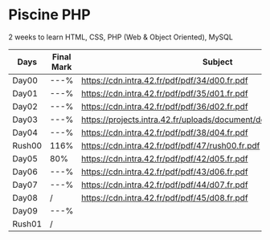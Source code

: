 # Piscine PHP
2 weeks to learn HTML, CSS, PHP (Web &amp; Object Oriented), MySQL

| Days | Final Mark | Subject
| ----- | ---- | ---------------------|
| Day00 | ---% |https://cdn.intra.42.fr/pdf/pdf/34/d00.fr.pdf|
| Day01 | ---% |https://cdn.intra.42.fr/pdf/pdf/35/d01.fr.pdf
| Day02 | ---% |https://cdn.intra.42.fr/pdf/pdf/36/d02.fr.pdf
| Day03 | ---% |https://projects.intra.42.fr/uploads/document/document/419/d03.fr.pdf
| Day04 | ---% |https://cdn.intra.42.fr/pdf/pdf/38/d04.fr.pdf
| Rush00 |116% |https://cdn.intra.42.fr/pdf/pdf/47/rush00.fr.pdf
| Day05 | 80% |https://cdn.intra.42.fr/pdf/pdf/42/d05.fr.pdf|
| Day06 | ---% |https://cdn.intra.42.fr/pdf/pdf/43/d06.fr.pdf
| Day07 | ---% |https://cdn.intra.42.fr/pdf/pdf/44/d07.fr.pdf
| Day08 |    / |https://cdn.intra.42.fr/pdf/pdf/45/d08.fr.pdf
| Day09 | ---% |
| Rush01 | / |
